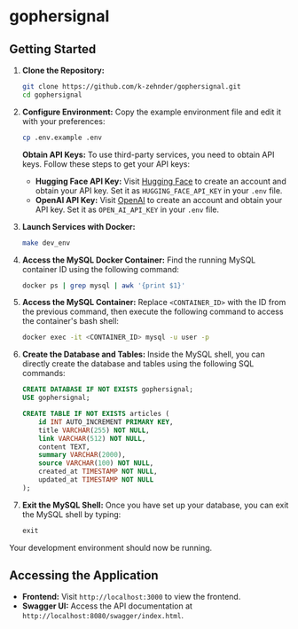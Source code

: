 # gophersignal 

## Getting Started

1. **Clone the Repository:**
   ```bash
   git clone https://github.com/k-zehnder/gophersignal.git
   cd gophersignal
   ```

2. **Configure Environment:**
   Copy the example environment file and edit it with your preferences:
   ```bash
   cp .env.example .env 
   ```

   **Obtain API Keys:**
   To use third-party services, you need to obtain API keys. Follow these steps to get your API keys:
   - **Hugging Face API Key:** Visit [Hugging Face](https://huggingface.co/) to create an account and obtain your API key. Set it as `HUGGING_FACE_API_KEY` in your `.env` file.
   - **OpenAI API Key:** Visit [OpenAI](https://openai.com/) to create an account and obtain your API key. Set it as `OPEN_AI_API_KEY` in your `.env` file.

3. **Launch Services with Docker:**
   ```bash
   make dev_env
   ```

4. **Access the MySQL Docker Container:**
   Find the running MySQL container ID using the following command:
   ```bash
   docker ps | grep mysql | awk '{print $1}'
   ```

5. **Access the MySQL Container:**
   Replace `<CONTAINER_ID>` with the ID from the previous command, then execute the following command to access the container's bash shell:
   ```bash
   docker exec -it <CONTAINER_ID> mysql -u user -p
   ```

6. **Create the Database and Tables:**
   Inside the MySQL shell, you can directly create the database and tables using the following SQL commands:
   ```sql
   CREATE DATABASE IF NOT EXISTS gophersignal;
   USE gophersignal;

   CREATE TABLE IF NOT EXISTS articles (
       id INT AUTO_INCREMENT PRIMARY KEY,
       title VARCHAR(255) NOT NULL,
       link VARCHAR(512) NOT NULL,
       content TEXT,
       summary VARCHAR(2000),
       source VARCHAR(100) NOT NULL,
       created_at TIMESTAMP NOT NULL,
       updated_at TIMESTAMP NOT NULL
   );
   ```

7. **Exit the MySQL Shell:**
   Once you have set up your database, you can exit the MySQL shell by typing:
   ```sql
   exit
   ```

Your development environment should now be running.

## Accessing the Application

- **Frontend:** Visit `http://localhost:3000` to view the frontend.
- **Swagger UI:** Access the API documentation at `http://localhost:8080/swagger/index.html`.
